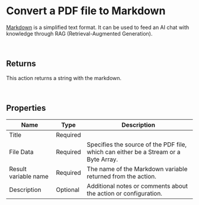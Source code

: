 # Convert a PDF file to Markdown

[Markdown](https://en.wikipedia.org/wiki/Markdown) is a simplified text format. 
It can be used to feed an AI chat with knowledge through RAG (Retrieval-Augmented Generation).


<br/>

## Returns

This action returns a string with the markdown.

<br/>

## Properties

| Name                 | Type     | Description                                                                                                   |
| -------------------- | -------- | ------------------------------------------------------------------------------------------------------------- |
| Title                | Required |                                                                                                               |
| File Data            | Required | Specifies the source of the PDF file, which can either be a Stream or a Byte Array.                          |
| Result variable name | Required | The name of the Markdown variable returned from the action. |
| Description          | Optional | Additional notes or comments about the action or configuration. |

<br/>
